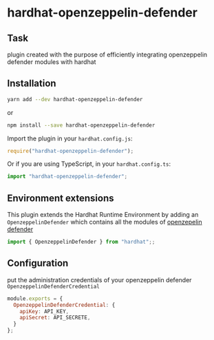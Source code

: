 # hardhat-openzeppelin-defender

## Task

plugin created with the purpose of efficiently integrating openzeppelin defender modules with hardhat

## Installation

```bash
yarn add --dev hardhat-openzeppelin-defender
```

or

```bash
npm install --save hardhat-openzeppelin-defender
```

Import the plugin in your `hardhat.config.js`:

```js
require("hardhat-openzeppelin-defender");
```

Or if you are using TypeScript, in your `hardhat.config.ts`:

```ts
import "hardhat-openzeppelin-defender";
```

## Environment extensions

This plugin extends the Hardhat Runtime Environment by adding an `OpenzeppelinDefender` which contains all the modules of  [openzepelin defender](https://docs.openzeppelin.com/defender/)

```ts
import { OpenzeppelinDefender } from "hardhat";;
```

## Configuration

put the administration credentials of your openzeppelin defender `OpenzeppelinDefenderCredential`

```js
module.exports = {
  OpenzeppelinDefenderCredential: {
    apiKey: API_KEY,
    apiSecret: API_SECRETE,
  }
};
```
